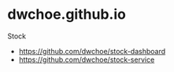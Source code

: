 # dwchoe.github.io

Stock
* https://github.com/dwchoe/stock-dashboard
* https://github.com/dwchoe/stock-service
